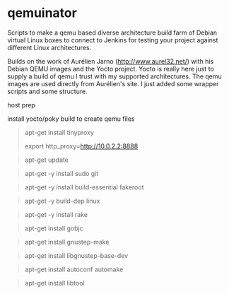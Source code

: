 qemuinator
==========

Scripts to make a qemu based diverse architecture build farm of Debian virtual Linux boxes to connect to Jenkins for testing your project against different Linux architectures.

Builds on the work of Aurélien Jarno (http://www.aurel32.net/) with his Debian QEMU images and the Yocto project.  Yocto is really here just to supply a build of qemu I trust with my supported architectures.  The qemu images are used directly from Aurélien's site.  I just added some wrapper scripts and some structure.

host prep

install yocto/poky build to create qemu files
>apt-get install tinyproxy
>
>export http_proxy=http://10.0.2.2:8888

>apt-get update

>apt-get -y install sudo git

>apt-get -y install build-essential fakeroot

>apt-get -y build-dep linux

>

>apt-get -y install rake

>apt-get install gobjc

>apt-get install gnustep-make

>apt-get install libgnustep-base-dev

>apt-get install autoconf automake

>apt-get install libtool

